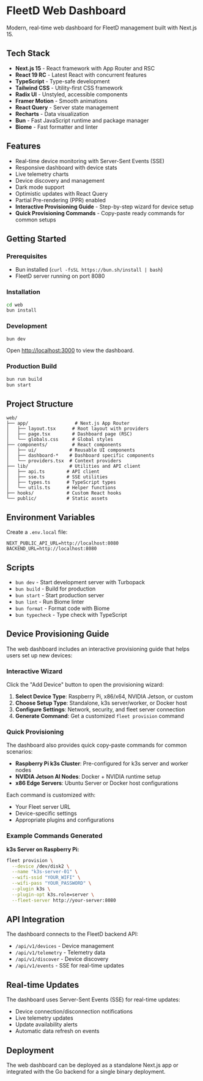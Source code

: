 # FleetD Web Dashboard

Modern, real-time web dashboard for FleetD management built with Next.js 15.

## Tech Stack

- **Next.js 15** - React framework with App Router and RSC
- **React 19 RC** - Latest React with concurrent features
- **TypeScript** - Type-safe development
- **Tailwind CSS** - Utility-first CSS framework
- **Radix UI** - Unstyled, accessible components
- **Framer Motion** - Smooth animations
- **React Query** - Server state management
- **Recharts** - Data visualization
- **Bun** - Fast JavaScript runtime and package manager
- **Biome** - Fast formatter and linter

## Features

- Real-time device monitoring with Server-Sent Events (SSE)
- Responsive dashboard with device stats
- Live telemetry charts
- Device discovery and management
- Dark mode support
- Optimistic updates with React Query
- Partial Pre-rendering (PPR) enabled
- **Interactive Provisioning Guide** - Step-by-step wizard for device setup
- **Quick Provisioning Commands** - Copy-paste ready commands for common setups

## Getting Started

### Prerequisites

- Bun installed (`curl -fsSL https://bun.sh/install | bash`)
- FleetD server running on port 8080

### Installation

```bash
cd web
bun install
```

### Development

```bash
bun dev
```

Open [http://localhost:3000](http://localhost:3000) to view the dashboard.

### Production Build

```bash
bun run build
bun start
```

## Project Structure

```
web/
├── app/                 # Next.js App Router
│   ├── layout.tsx      # Root layout with providers
│   ├── page.tsx        # Dashboard page (RSC)
│   └── globals.css     # Global styles
├── components/         # React components
│   ├── ui/            # Reusable UI components
│   ├── dashboard-*    # Dashboard specific components
│   └── providers.tsx  # Context providers
├── lib/               # Utilities and API client
│   ├── api.ts        # API client
│   ├── sse.ts        # SSE utilities
│   ├── types.ts      # TypeScript types
│   └── utils.ts      # Helper functions
├── hooks/            # Custom React hooks
└── public/           # Static assets
```

## Environment Variables

Create a `.env.local` file:

```env
NEXT_PUBLIC_API_URL=http://localhost:8080
BACKEND_URL=http://localhost:8080
```

## Scripts

- `bun dev` - Start development server with Turbopack
- `bun build` - Build for production
- `bun start` - Start production server
- `bun lint` - Run Biome linter
- `bun format` - Format code with Biome
- `bun typecheck` - Type check with TypeScript

## Device Provisioning Guide

The web dashboard includes an interactive provisioning guide that helps users set up new devices:

### Interactive Wizard
Click the "Add Device" button to open the provisioning wizard:

1. **Select Device Type**: Raspberry Pi, x86/x64, NVIDIA Jetson, or custom
2. **Choose Setup Type**: Standalone, k3s server/worker, or Docker host
3. **Configure Settings**: Network, security, and fleet server connection
4. **Generate Command**: Get a customized `fleet provision` command

### Quick Provisioning
The dashboard also provides quick copy-paste commands for common scenarios:

- **Raspberry Pi k3s Cluster**: Pre-configured for k3s server and worker nodes
- **NVIDIA Jetson AI Nodes**: Docker + NVIDIA runtime setup
- **x86 Edge Servers**: Ubuntu Server or Docker host configurations

Each command is customized with:
- Your Fleet server URL
- Device-specific settings
- Appropriate plugins and configurations

### Example Commands Generated

**k3s Server on Raspberry Pi:**
```bash
fleet provision \
  --device /dev/disk2 \
  --name "k3s-server-01" \
  --wifi-ssid "YOUR_WIFI" \
  --wifi-pass "YOUR_PASSWORD" \
  --plugin k3s \
  --plugin-opt k3s.role=server \
  --fleet-server http://your-server:8080
```

## API Integration

The dashboard connects to the FleetD backend API:

- `/api/v1/devices` - Device management
- `/api/v1/telemetry` - Telemetry data
- `/api/v1/discover` - Device discovery
- `/api/v1/events` - SSE for real-time updates

## Real-time Updates

The dashboard uses Server-Sent Events (SSE) for real-time updates:

- Device connection/disconnection notifications
- Live telemetry updates
- Update availability alerts
- Automatic data refresh on events

## Deployment

The web dashboard can be deployed as a standalone Next.js app or integrated with the Go backend for a single binary deployment.